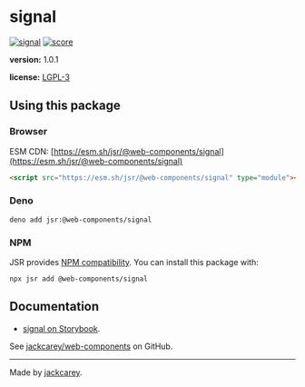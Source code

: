 # signal

> 

[![signal](https://jsr.io/badges/@web-components/signal)](https://jsr.io/@web-components/signal) [![score](https://jsr.io/badges/@web-components/signal/score)](https://jsr.io/@web-components/signal/score)

**version:** 1.0.1

**license:** [LGPL-3](./LICENSE.md)

## Using this package

### Browser

ESM CDN: [https://esm.sh/jsr/@web-components/signal](https://esm.sh/jsr/@web-components/signal)

```html
<script src="https://esm.sh/jsr/@web-components/signal" type="module"></script>
```

### Deno

```
deno add jsr:@web-components/signal
```

### NPM

JSR provides [NPM compatibility](https://jsr.io/docs/npm-compatibility). You can install this package with:

```
npx jsr add @web-components/signal
```

## Documentation

-   [signal on Storybook](https://jackcarey.co.uk/web-components/storybook-static/?path=/docs/about--all-stories).

See [jackcarey/web-components](https://github.com/jackcarey/web-components) on GitHub.

---

Made by [jackcarey](https://jackcarey.co.uk).
